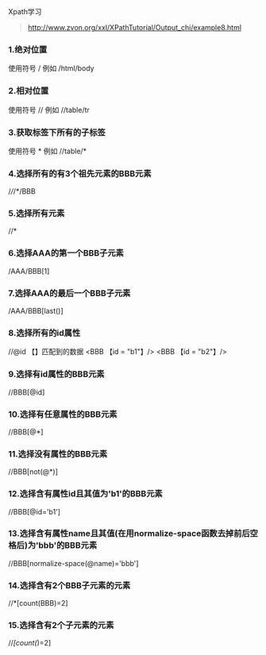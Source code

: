 Xpath学习

> http://www.zvon.org/xxl/XPathTutorial/Output_chi/example8.html

### 1.绝对位置
使用符号 /
例如 /html/body

### 2.相对位置
使用符号 //
例如 //table/tr

### 3.获取标签下所有的子标签
使用符号 *
例如 //table/*

### 4.选择所有的有3个祖先元素的BBB元素
/*/*/*/BBB

### 5.选择所有元素
//*

### 6.选择AAA的第一个BBB子元素
/AAA/BBB[1]

### 7.选择AAA的最后一个BBB子元素
/AAA/BBB[last()]

### 8.选择所有的id属性
//@id
【】匹配到的数据
<AAA>
    <BBB 【id = "b1"】/>
    <BBB 【id = "b2"】/>
    <BBB name = "bbb"/>
    <BBB/>
</AAA>

### 9.选择有id属性的BBB元素
//BBB[@id]

### 10.选择有任意属性的BBB元素
//BBB[@*]

### 11.选择没有属性的BBB元素
//BBB[not(@*)]

### 12.选择含有属性id且其值为'b1'的BBB元素
//BBB[@id='b1']

### 13.选择含有属性name且其值(在用normalize-space函数去掉前后空格后)为'bbb'的BBB元素
//BBB[normalize-space(@name)='bbb']

### 14.选择含有2个BBB子元素的元素
//*[count(BBB)=2]

### 15.选择含有2个子元素的元素
//*[count(*)=2]